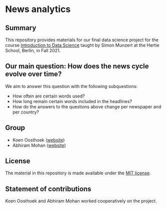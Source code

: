 # News analytics
## Summary

This repository provides materials for our final data science project for the course [Introduction to Data Science](https://github.com/intro-to-data-science-21) taught by Simon Munzert at the Hertie School, Berlin, in Fall 2021.

## Our main question: How does the news cycle evolve over time?
We aim to answer this question with the following subquestions:
- How often are certain words used?
- How long remain certain words included in the headlines?
- How do the answers to the questions above change per newspaper and per country?

## Group
- Koen Oosthoek ([website](https://github.com/koenoosthoek))
- Abhiram Mohan ([website](https://github.com/Abhilearns2code)) 

## License
The material in this repository is made available under the [MIT license](http://opensource.org/licenses/mit-license.php).

## Statement of contributions
Koen Oosthoek and Abhiram Mohan worked cooperatively on the project.
